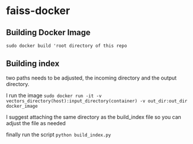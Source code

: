 # faiss-docker

## Building Docker Image
`sudo docker build 'root directory of this repo` 

## Building index
two paths needs to be adjusted, the incoming directory and the output directory.

I run the image `sudo docker run -it -v vectors_directory(host):input_directory(container) -v out_dir:out_dir docker_image`

I suggest attaching the same directory as the build_index file so you can adjust the file as needed

finally run the script `python build_index.py`
